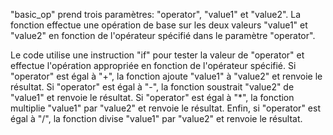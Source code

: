 "basic_op" prend trois paramètres: "operator", "value1" et "value2". La fonction effectue une opération de base sur les deux valeurs "value1" et "value2" en fonction de l'opérateur spécifié dans le paramètre "operator".

Le code utilise une instruction "if" pour tester la valeur de "operator" et effectue l'opération appropriée en fonction de l'opérateur spécifié. Si "operator" est égal à "+", la fonction ajoute "value1" à "value2" et renvoie le résultat. Si "operator" est égal à "-", la fonction soustrait "value2" de "value1" et renvoie le résultat. Si "operator" est égal à "\*", la fonction multiplie "value1" par "value2" et renvoie le résultat. Enfin, si "operator" est égal à "/", la fonction divise "value1" par "value2" et renvoie le résultat.
